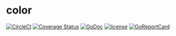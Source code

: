 # color

[![CircleCI](https://circleci.com/gh/smith-30/color/tree/master.svg?style=svg)](https://circleci.com/gh/smith-30/color/tree/master)
[![Coverage Status](https://coveralls.io/repos/github/smith-30/color/badge.svg?branch=master)](https://coveralls.io/github/smith-30/color?branch=master)
[![GoDoc](https://godoc.org/github.com/smith-30/color?status.svg)](https://godoc.org/github.com/smith-30/color)
[![license](https://img.shields.io/badge/license-MIT-4183c4.svg)](https://github.com/smith-30/color/blob/master/LICENSE)
[![GoReportCard](https://goreportcard.com/report/github.com/smith-30/color)](https://goreportcard.com/report/github.com/smith-30/color)